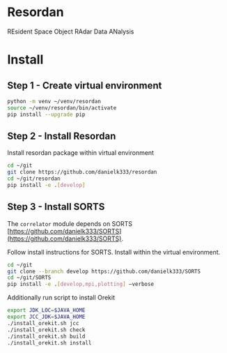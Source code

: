# Resordan

REsident Space Object RAdar Data ANalysis

# Install

## Step 1 - Create virtual environment
```sh
python -m venv ~/venv/resordan
source ~/venv/resordan/bin/activate
pip install --upgrade pip
```

## Step 2 - Install Resordan

Install resordan package within virtual environment

```sh
cd ~/git
git clone https://github.com/danielk333/resordan
cd ~/git/resordan
pip install -e .[develop]
```

## Step 3 - Install SORTS

The `correlator` module depends on SORTS [https://github.com/danielk333/SORTS](https://github.com/danielk333/SORTS).

Follow install instructions for SORTS. Install within the virtual environment. 

```sh
cd ~/git
git clone --branch develop https://github.com/danielk333/SORTS
cd ~/git/SORTS
pip install -e .[develop,mpi,plotting] –verbose
```
Additionally run script to install Orekit

```sh
export JDK_LOC=$JAVA_HOME
export JCC_JDK=$JAVA_HOME
./install_orekit.sh jcc
./install_orekit.sh check
./install_orekit.sh build
./install_orekit.sh install
```

